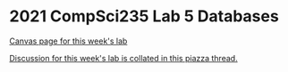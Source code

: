 # 2021 CompSci235 Lab 5 Databases

<a href="https://canvas.auckland.ac.nz/courses/60516/pages/lab-5-week-8-databases">Canvas page for this week's lab</a>

<a href="https://piazza.com/class/kqq1i9at4ag671?cid=215">Discussion for this week's lab is collated in this piazza thread.</a>
